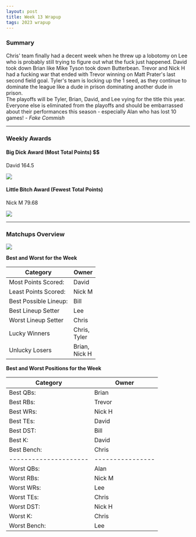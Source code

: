 ```yaml
---
layout: post
title: Week 13 Wrapup
tags: 2023 wrapup
---
```


### Summary
Chris' team finally had a decent week when he threw up a lobotomy on Lee who is probably still trying to figure out what the fuck just happened. David took down Brian like Mike Tyson took down Butterbean. Trevor and Nick H had a fucking war that ended with Trevor winning on Matt Prater's last second field goal. Tyler's team is locking up the 1 seed, as they continue to dominate the league like a dude in prison dominating another dude in prison.  
The playoffs will be Tyler, Brian, David, and Lee vying for the title this year. Everyone else is eliminated from the playoffs and should be embarrassed about their performances this season - especially Alan who has lost 10 games!  *- Fake Commish*

___

### Weekly Awards

#### Big Dick Award (Most Total Points) $$
David 164.5 

![](https://media3.giphy.com/media/443Dgdy2iANyX67pwh/giphy.gif?cid=3aa7f812tjdt0bvsyilsdrnhjzpr1twn8l35opubqavqoj8l&ep=v1_gifs_search&rid=giphy.gif&ct=g)

#### Little Bitch Award (Fewest Total Points)
Nick M 79.68 

![](https://media4.giphy.com/media/Yswm4nzPuHljUk2SPx/giphy.gif?cid=3aa7f812i65z4vu1l4eqsfh1mduxw4b1une0tfhhxl639nea&ep=v1_gifs_search&rid=giphy.gif&ct=g)


___

### Matchups Overview

![](../assets/img/matchup_2023-13.png)


**Best and Worst for the Week**


| Category              | Owner              |
|-----------------------|--------------------|
| Most Points Scored:   | David              |
| Least Points Scored:  | Nick M             |
| Best Possible Lineup: | Bill               |
| Best Lineup Setter    | Lee                |
| Worst Lineup Setter   | Chris              |
| Lucky Winners         | Chris,<br />Tyler  |
| Unlucky Losers        | Brian,<br />Nick H |


**Best and Worst Positions for the Week**


| Category              | Owner            |
|-----------------------|------------------|
| Best QBs:             | Brian            |
| Best RBs:             | Trevor           |
| Best WRs:             | Nick H           |
| Best TEs:             | David            |
| Best DST:             | Bill             |
| Best K:               | David            |
| Best Bench:           | Chris            |
| --------------------- | ---------------- |
| Worst QBs:            | Alan             |
| Worst RBs:            | Nick M           |
| Worst WRs:            | Lee              |
| Worst TEs:            | Chris            |
| Worst DST:            | Nick H           |
| Worst K:              | Chris            |
| Worst Bench:          | Lee              |

